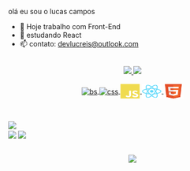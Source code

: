 olá eu sou o lucas campos
- 🔭 Hoje trabalho com Front-End
- 🌱 estudando React
- 📫 contato: devlucreis@outlook.com

<div align = "center"><br>
<link rel="stylesheet" href="https://cdn.jsdelivr.net/gh/devicons/devicon@v2.15.1/devicon.min.css">
<div align="center" display=inline>
  <a href="https://github.com/tencampos">
  <img height="180em" src="https://github-readme-stats.vercel.app/api?username=tencampos&show_icons=true&theme=dark&include_all_commits=true&count_private=true"/>
  <img height="180em" src="https://github-readme-stats.vercel.app/api/top-langs/?username=tencampos&layout=compact&langs_count=7&theme=dark"/>
</div>
<div style="display: inline_block"><br>

  <img align="center" alt="bs" height="30" width="40" src="https://cdn.jsdelivr.net/gh/devicons/devicon/icons/bootstrap/bootstrap-original.svg" />
  <img align="center" alt="css" height="30" width="40" src="https://cdn.jsdelivr.net/gh/devicons/devicon/icons/css3/css3-original.svg" />
  <img align="center" alt="Js" height="30" width="40" src="https://raw.githubusercontent.com/devicons/devicon/master/icons/javascript/javascript-plain.svg">
  <img align="center" alt="React" height="30" width="40" src="https://raw.githubusercontent.com/devicons/devicon/master/icons/react/react-original.svg">
  <img align="center" alt="HTML" height="30" width="40" src="https://raw.githubusercontent.com/devicons/devicon/master/icons/html5/html5-original.svg">
  </div>
 </div>
  
  ##

<div style="display: inline_block"><br>
<a href="https://www.linkedin.com/in/lucas-campos-reis-alves-381435144/" target"=_blank">
<img src="https://img.shields.io/badge/LinkedIn-0077B5?style=for-the-badge&logo=linkedin&logoColor=white" target="_blank"></a>
<div>
          
<a href="devlucreis@outlook.com" target="_blank">
<img src="https://img.shields.io/badge/Microsoft_Outlook-0078D4?style=for-the-badge&logo=microsoft-outlook&logoColor=white" target="_blank"></a>

<a href="https://www.instagram.com/_lucampos_/" target="_blank">
<img src="https://img.shields.io/badge/Instagram-E4405F?style=for-the-badge&logo=instagram&logoColor=white"></a>
</div>


##
<div> 
 <p align="center">   <img alingn="center" src="https://profile-counter.glitch.me/tencampos/count.svg" /></p>
</div>
